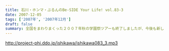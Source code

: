 ```yaml
---
title: 石川・ホンマ・ぶるんのBe-SIDE Your Life! vol.83-3
date: 2007-12-05
tags: ['2007年', '2007年12月']
draft: false
summary: 全国をまわりまくった２００７年秋の学園祭ツアーも終了しましたが、今後も新しく転がっていきますのでどうぞよろしくです。それからこちらの配信分でも言っておりますが、ビーサイと面白いことがしたいアナタはメール下さいな。待っております・・・NAMAE
---
```


http://project-phi.ddo.jp/ishikawa/ishikawa083_3.mp3
